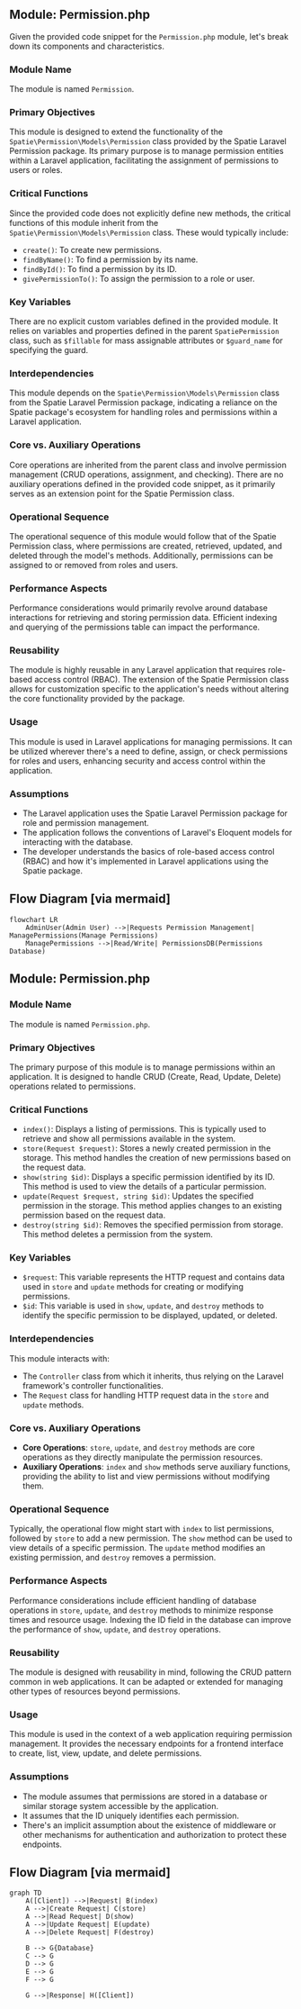 ## Module: Permission.php
Given the provided code snippet for the `Permission.php` module, let's break down its components and characteristics.

### Module Name
The module is named `Permission`.

### Primary Objectives
This module is designed to extend the functionality of the `Spatie\Permission\Models\Permission` class provided by the Spatie Laravel Permission package. Its primary purpose is to manage permission entities within a Laravel application, facilitating the assignment of permissions to users or roles.

### Critical Functions
Since the provided code does not explicitly define new methods, the critical functions of this module inherit from the `Spatie\Permission\Models\Permission` class. These would typically include:
- `create()`: To create new permissions.
- `findByName()`: To find a permission by its name.
- `findById()`: To find a permission by its ID.
- `givePermissionTo()`: To assign the permission to a role or user.

### Key Variables
There are no explicit custom variables defined in the provided module. It relies on variables and properties defined in the parent `SpatiePermission` class, such as `$fillable` for mass assignable attributes or `$guard_name` for specifying the guard.

### Interdependencies
This module depends on the `Spatie\Permission\Models\Permission` class from the Spatie Laravel Permission package, indicating a reliance on the Spatie package's ecosystem for handling roles and permissions within a Laravel application.

### Core vs. Auxiliary Operations
Core operations are inherited from the parent class and involve permission management (CRUD operations, assignment, and checking). There are no auxiliary operations defined in the provided code snippet, as it primarily serves as an extension point for the Spatie Permission class.

### Operational Sequence
The operational sequence of this module would follow that of the Spatie Permission class, where permissions are created, retrieved, updated, and deleted through the model's methods. Additionally, permissions can be assigned to or removed from roles and users.

### Performance Aspects
Performance considerations would primarily revolve around database interactions for retrieving and storing permission data. Efficient indexing and querying of the permissions table can impact the performance.

### Reusability
The module is highly reusable in any Laravel application that requires role-based access control (RBAC). The extension of the Spatie Permission class allows for customization specific to the application's needs without altering the core functionality provided by the package.

### Usage
This module is used in Laravel applications for managing permissions. It can be utilized wherever there's a need to define, assign, or check permissions for roles and users, enhancing security and access control within the application.

### Assumptions
- The Laravel application uses the Spatie Laravel Permission package for role and permission management.
- The application follows the conventions of Laravel's Eloquent models for interacting with the database.
- The developer understands the basics of role-based access control (RBAC) and how it's implemented in Laravel applications using the Spatie package.
## Flow Diagram [via mermaid]
```mermaid
flowchart LR
    AdminUser(Admin User) -->|Requests Permission Management| ManagePermissions(Manage Permissions)
    ManagePermissions -->|Read/Write| PermissionsDB(Permissions Database)
```
## Module: Permission.php
### Module Name
The module is named `Permission.php`.

### Primary Objectives
The primary purpose of this module is to manage permissions within an application. It is designed to handle CRUD (Create, Read, Update, Delete) operations related to permissions.

### Critical Functions
- `index()`: Displays a listing of permissions. This is typically used to retrieve and show all permissions available in the system.
- `store(Request $request)`: Stores a newly created permission in the storage. This method handles the creation of new permissions based on the request data.
- `show(string $id)`: Displays a specific permission identified by its ID. This method is used to view the details of a particular permission.
- `update(Request $request, string $id)`: Updates the specified permission in the storage. This method applies changes to an existing permission based on the request data.
- `destroy(string $id)`: Removes the specified permission from storage. This method deletes a permission from the system.

### Key Variables
- `$request`: This variable represents the HTTP request and contains data used in `store` and `update` methods for creating or modifying permissions.
- `$id`: This variable is used in `show`, `update`, and `destroy` methods to identify the specific permission to be displayed, updated, or deleted.

### Interdependencies
This module interacts with:
- The `Controller` class from which it inherits, thus relying on the Laravel framework's controller functionalities.
- The `Request` class for handling HTTP request data in the `store` and `update` methods.

### Core vs. Auxiliary Operations
- **Core Operations**: `store`, `update`, and `destroy` methods are core operations as they directly manipulate the permission resources.
- **Auxiliary Operations**: `index` and `show` methods serve auxiliary functions, providing the ability to list and view permissions without modifying them.

### Operational Sequence
Typically, the operational flow might start with `index` to list permissions, followed by `store` to add a new permission. The `show` method can be used to view details of a specific permission. The `update` method modifies an existing permission, and `destroy` removes a permission.

### Performance Aspects
Performance considerations include efficient handling of database operations in `store`, `update`, and `destroy` methods to minimize response times and resource usage. Indexing the ID field in the database can improve the performance of `show`, `update`, and `destroy` operations.

### Reusability
The module is designed with reusability in mind, following the CRUD pattern common in web applications. It can be adapted or extended for managing other types of resources beyond permissions.

### Usage
This module is used in the context of a web application requiring permission management. It provides the necessary endpoints for a frontend interface to create, list, view, update, and delete permissions.

### Assumptions
- The module assumes that permissions are stored in a database or similar storage system accessible by the application.
- It assumes that the ID uniquely identifies each permission.
- There's an implicit assumption about the existence of middleware or other mechanisms for authentication and authorization to protect these endpoints.
## Flow Diagram [via mermaid]
```mermaid
graph TD
    A([Client]) -->|Request| B(index)
    A -->|Create Request| C(store)
    A -->|Read Request| D(show)
    A -->|Update Request| E(update)
    A -->|Delete Request| F(destroy)

    B --> G{Database}
    C --> G
    D --> G
    E --> G
    F --> G

    G -->|Response| H([Client])
```
